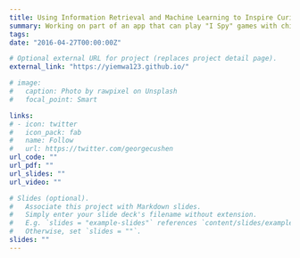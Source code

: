 ```yaml
---
title: Using Information Retrieval and Machine Learning to Inspire Curiosity Driven Learning For Children
summary: Working on part of an app that can play "I Spy" games with children
tags: 
date: "2016-04-27T00:00:00Z"

# Optional external URL for project (replaces project detail page).
external_link: "https://yiemwa123.github.io/"

# image:
#   caption: Photo by rawpixel on Unsplash
#   focal_point: Smart

links:
# - icon: twitter
#   icon_pack: fab
#   name: Follow
#   url: https://twitter.com/georgecushen
url_code: ""
url_pdf: ""
url_slides: ""
url_video: ""

# Slides (optional).
#   Associate this project with Markdown slides.
#   Simply enter your slide deck's filename without extension.
#   E.g. `slides = "example-slides"` references `content/slides/example-slides.md`.
#   Otherwise, set `slides = ""`.
slides: ""
---
```

